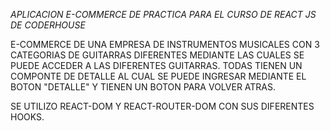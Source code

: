 *APLICACION E-COMMERCE DE PRACTICA PARA EL CURSO DE REACT JS DE CODERHOUSE*

E-COMMERCE DE UNA EMPRESA DE INSTRUMENTOS MUSICALES CON 3 CATEGORIAS DE GUITARRAS DIFERENTES MEDIANTE LAS CUALES SE PUEDE ACCEDER A LAS DIFERENTES GUITARRAS.
TODAS TIENEN UN COMPONTE DE DETALLE AL CUAL SE PUEDE INGRESAR MEDIANTE EL BOTON "DETALLE" Y TIENEN UN BOTON PARA VOLVER ATRAS.

SE UTILIZO REACT-DOM Y REACT-ROUTER-DOM CON SUS DIFERENTES HOOKS.
